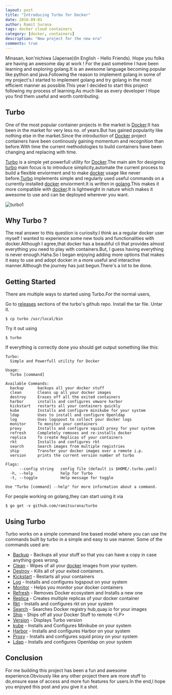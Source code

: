 ```yaml
---
layout: post
title: "Introducing Turbo for Docker"
date: 2016-09-01
author: Ramit Surana
tags: docker cloud containers
category: [docker, containers]
description: "New project for the new era"
comments: true
---
```


Minasan, kon'nichiwa (Japense)(In English - Hello Friends). Hope you folks are having an awesome day at work ! For the past sometime I have been learning and exploring golang.It is an awesome language becoming popular like python and java.Following the reason to implement golang in some of my project's.I started to implement golang and try golang in the most efficient manner as possible.This year I decided to start this project following my process of learning.As much like as every developer I Hope you find them useful and worth contributing.


## Turbo

One of the most popular container projects in the market is [Docker][1].It has been in the market for very less no. of years.But has gained popularity like nothing else in the market.Since the introduction of [Docker][1] project containers have been continously gaining momentum and recognition than before.With time the current methodologies to build containers have been changing and replacing with time.

[Turbo][2] is a simple yet powerfull utility for [Docker][1].The main aim for designing [turbo][2] main focus is to introduce simplicity,automate the current process to build a flexible enviorment and to make [docker][1]  usage like never before.[Turbo][2] implements simple and regularly used useful commands on a currently installed [docker][1] enviorment.It is written in [golang][6].This makes it more compatible with [docker][1].It is lightweight in nature which makes it awesome to use and can be deployed wherever you want.

![turbo1](https://cloud.githubusercontent.com/assets/8342133/16713587/95b469bc-46ca-11e6-8fb3-e56c7ce7d19d.png)

## Why Turbo ?

The real answer to this question is curiosity.I think as a regular docker user myself I wanted to experience some new tools and functionalities with docker.Although I agree,that docker has a beautiful cli that provides almost everything you need to play with containers.But, I guess having everything is never enough.Haha.So I began enjoying adding more options that makes it easy to use and adopt docker in a more useful and interactive manner.Although the journey has just begun.There's a lot to be done. 


## Getting Started 

There are multiple ways to started using Turbo.For the normal users,

Go to [releases](https://github.com/ramitsurana/turbo/releases) sections of the turbo's github repo.
Install the tar file.
Untar it.

````
$ cp turbo /usr/local/bin
````
Try it out using

````
$ turbo
````
If everything is correctly done you should get output something like this:

````
Turbo:
  Simple and Powerfull utility for Docker

Usage:
  Turbo [command]

Available Commands:
  backup      backups all your docker stuff
  clean       Cleans up all your docker images
  destroy     Erases off all the exited containers
  harbor      installs and configures vmware harbor
  kickstart   restarts all your containers quickly
  kube        Installs and configure minikube for your system
  ldap        Uses to install and configure Openldap
  log         Uses logspout to collect your docker logs
  monitor     To monitor your containers
  proxy       Installs and configure squid3 proxy for your system
  refresh     Completely removes and re-installs docker
  replica     To create Replicas of your containers
  rkt         Installs and configures rkt
  search      Search images from multiple registries
  ship        Transfer your docker images over a remote i.p.
  version     prints the current version number of turbo

Flags:
      --config string   config file (default is $HOME/.turbo.yaml)
  -h, --help            help for Turbo
  -t, --toggle          Help message for toggle

Use "Turbo [command] --help" for more information about a command.

````
For people working on golang,they can start using it via

````
$ go get -v github.com/ramitsurana/turbo
````

## Using Turbo

Turbo works on a simple command line based model where you can use the commands built by turbo in a simple and easy to use manner.
Some of the commands used are:

* [Backup](#backup) - Backups all your stuff so that you can have a copy in case anything goes wrong.
* [Clean](#clean) - Wipes of all your [docker][1] images from your system.
* [Destroy](#destroy) - Kills all of your exited containers.
* [Kickstart](#kickstart) - Restarts all your containers
* [Log](#log) - Installs and configures logspout on your system
* [Monitor](#monitor) - Helps you monitor your docker containers
* [Refresh](#refresh) - Removes Docker ecosystem and Installs a new one
* [Replica](#replica) - Creates multiple replicas of your docker container
* [Rkt](#rkt) - Installs and configures rkt on your system
* [Search](#search) - Searches Docker registry hub,quay.io for your images
* [Ship](#ship) -  Ships off all your Docker Stuff to remote <I.P>
* [Version](#version) - Displays Turbo version 
* [kube](#kube) - Installs and Configures Minikube on your system
* [Harbor](#harbor) - Installs and configures Harbor on your system
* [Proxy](#proxy) - Installs and configures squid proxy on your system
* [Ldap](#ldap) - Installs and configures Openldap on your system

## Conclusion

For me building this project has been a fun and awesome experience.Obviously like any other project there are more stuff to do,ensure ease of access and more fun features for users.In the end,I hope you enjoyed this post and you give it a shot.

  [1]: http://docker.com
  [2]: http://github.com/ramitsurana/turbo
  [3]: http://ramitsurana.github.io/turbo
  [4]: https://cloud.githubusercontent.com/assets/8342133/12071970/ed85ee72-b0ed-11e5-9a99-d4b0d8d8a36a.png  
  [6]: http://golang.org
